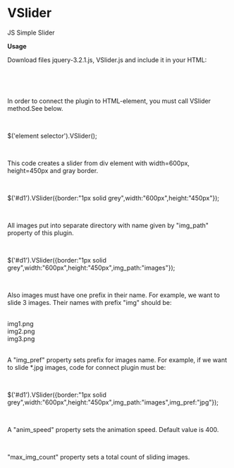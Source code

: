 # VSlider
JS Simple Slider

<b>Usage</b>
<p>Download files  jquery-3.2.1.js, VSlider.js and include it in your HTML:</p>
<br>
<p><script src="./js/jquery-3.2.1.js"></script></p>
<p><script src="./js/VSlider.js"></script></p>
<br>
<p>In order to connect the plugin to HTML-element, you must call VSlider method.See below.</p>
<br>
<p>$('element selector').VSlider();</p>
<br>
<p>This code creates a slider from div element with width=600px, height=450px and gray border.</p>
<br>
<p>$('#d1').VSlider({border:"1px solid grey",width:"600px",height:"450px"});</p>
<br>
<p>All images put into separate directory with name given by "img_path" property of this plugin.</p>
<br>
<p>$('#d1').VSlider({border:"1px solid grey",width:"600px",height:"450px",img_path:"images"});</p>
<br>
<p>Also images must have one prefix in their name. For example, we want to slide 3 images. Their names with prefix "img" should be:</p>
<br>
img1.png<br>
img2.png<br>
img3.png<br>
<br>
<p>A "img_pref" property sets prefix for images name. For example, if we want to slide *.jpg images, code for connect plugin must be:</p>
<br>
<p>$('#d1').VSlider({border:"1px solid grey",width:"600px",height:"450px",img_path:"images",img_pref:"jpg"});</p>
<br>
<p>A "anim_speed" property sets the animation speed. Default value is 400.</p>
<br>
<p>"max_img_count" property sets a total count of sliding images.</p>


